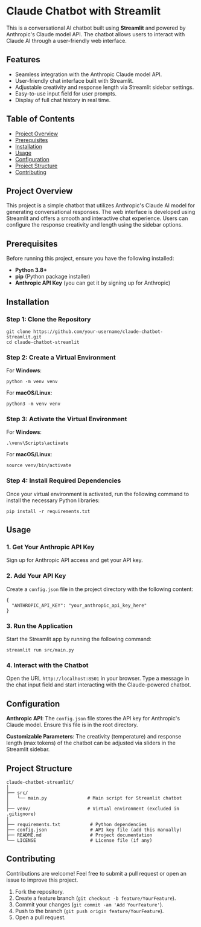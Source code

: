 <h1>Claude Chatbot with Streamlit</h1>

<p>This is a conversational AI chatbot built using <strong>Streamlit</strong> and powered by Anthropic's Claude model API. The chatbot allows users to interact with Claude AI through a user-friendly web interface.</p>

<h2>Features</h2>
<ul>
    <li>Seamless integration with the Anthropic Claude model API.</li>
    <li>User-friendly chat interface built with Streamlit.</li>
    <li>Adjustable creativity and response length via Streamlit sidebar settings.</li>
    <li>Easy-to-use input field for user prompts.</li>
    <li>Display of full chat history in real time.</li>
</ul>

<h2>Table of Contents</h2>
<ul>
    <li><a href="#project-overview">Project Overview</a></li>
    <li><a href="#prerequisites">Prerequisites</a></li>
    <li><a href="#installation">Installation</a></li>
    <li><a href="#usage">Usage</a></li>
    <li><a href="#configuration">Configuration</a></li>
    <li><a href="#project-structure">Project Structure</a></li>
    <li><a href="#contributing">Contributing</a></li>
</ul>

<h2 id="project-overview">Project Overview</h2>
<p>This project is a simple chatbot that utilizes Anthropic's Claude AI model for generating conversational responses. The web interface is developed using Streamlit and offers a smooth and interactive chat experience. Users can configure the response creativity and length using the sidebar options.</p>

<h2 id="prerequisites">Prerequisites</h2>
<p>Before running this project, ensure you have the following installed:</p>
<ul>
    <li><strong>Python 3.8+</strong></li>
    <li><strong>pip</strong> (Python package installer)</li>
    <li><strong>Anthropic API Key</strong> (you can get it by signing up for Anthropic)</li>
</ul>

<h2 id="installation">Installation</h2>

<h3>Step 1: Clone the Repository</h3>
<pre><code>git clone https://github.com/your-username/claude-chatbot-streamlit.git
cd claude-chatbot-streamlit
</code></pre>

<h3>Step 2: Create a Virtual Environment</h3>
<p>For <strong>Windows</strong>:</p>
<pre><code>python -m venv venv</code></pre>
<p>For <strong>macOS/Linux</strong>:</p>
<pre><code>python3 -m venv venv</code></pre>

<h3>Step 3: Activate the Virtual Environment</h3>
<p>For <strong>Windows</strong>:</p>
<pre><code>.\venv\Scripts\activate</code></pre>
<p>For <strong>macOS/Linux</strong>:</p>
<pre><code>source venv/bin/activate</code></pre>

<h3>Step 4: Install Required Dependencies</h3>
<p>Once your virtual environment is activated, run the following command to install the necessary Python libraries:</p>
<pre><code>pip install -r requirements.txt</code></pre>

<h2 id="usage">Usage</h2>

<h3>1. Get Your Anthropic API Key</h3>
<p>Sign up for Anthropic API access and get your API key.</p>

<h3>2. Add Your API Key</h3>
<p>Create a <code>config.json</code> file in the project directory with the following content:</p>
<pre><code>{
  "ANTHROPIC_API_KEY": "your_anthropic_api_key_here"
}
</code></pre>

<h3>3. Run the Application</h3>
<p>Start the Streamlit app by running the following command:</p>
<pre><code>streamlit run src/main.py</code></pre>

<h3>4. Interact with the Chatbot</h3>
<p>Open the URL <code>http://localhost:8501</code> in your browser. Type a message in the chat input field and start interacting with the Claude-powered chatbot.</p>

<h2 id="configuration">Configuration</h2>
<p><strong>Anthropic API</strong>: The <code>config.json</code> file stores the API key for Anthropic's Claude model. Ensure this file is in the root directory.</p>
<p><strong>Customizable Parameters</strong>: The creativity (temperature) and response length (max tokens) of the chatbot can be adjusted via sliders in the Streamlit sidebar.</p>

<h2 id="project-structure">Project Structure</h2>
<pre><code>claude-chatbot-streamlit/
│
├── src/
│   └── main.py               # Main script for Streamlit chatbot
│
├── venv/                     # Virtual environment (excluded in .gitignore)
│
├── requirements.txt           # Python dependencies
├── config.json                # API key file (add this manually)
├── README.md                  # Project documentation
└── LICENSE                    # License file (if any)
</code></pre>

<h2 id="contributing">Contributing</h2>
<p>Contributions are welcome! Feel free to submit a pull request or open an issue to improve this project.</p>

<ol>
    <li>Fork the repository.</li>
    <li>Create a feature branch (<code>git checkout -b feature/YourFeature</code>).</li>
    <li>Commit your changes (<code>git commit -am 'Add YourFeature'</code>).</li>
    <li>Push to the branch (<code>git push origin feature/YourFeature</code>).</li>
    <li>Open a pull request.</li>
</ol>

</body>
</html>
